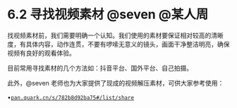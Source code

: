 # 6.2 寻找视频素材 @seven @某人周

找视频素材前，我们需要明确一个认知。我们使用的素材要保证相对较高的清晰度，有具体内容，动作连贯，不要有啰嗦无意义的镜头，画面干净整洁明亮，确保视频有良好的观看体验。

目前常用寻找素材的几个方法如：抖音平台、国外平台、自己拍摄。

此外，@seven 老师也为大家提供了现成的视频解压素材，可供大家参考使用：

•[`pan.quark.cn/s/782b8d92ba75#/list/share`](https://pan.quark.cn/s/782b8d92ba75#/list/share)